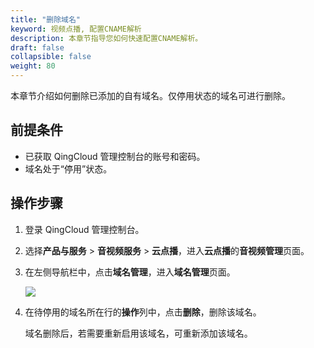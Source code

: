 ```yaml
---
title: "删除域名"
keyword: 视频点播, 配置CNAME解析
description: 本章节指导您如何快速配置CNAME解析。
draft: false
collapsible: false
weight: 80
---
```


本章节介绍如何删除已添加的自有域名。仅停用状态的域名可进行删除。

## 前提条件

- 已获取 QingCloud 管理控制台的账号和密码。
- 域名处于“停用”状态。

## 操作步骤

1. 登录 QingCloud 管理控制台。

2. 选择**产品与服务** > **音视频服务** > **云点播**，进入**云点播**的**音视频管理**页面。

3. 在左侧导航栏中，点击**域名管理**，进入**域名管理**页面。

   ![](/audio_and_video/vod/_images/um_domain_open.png)

4. 在待停用的域名所在行的**操作**列中，点击**删除**，删除该域名。

   域名删除后，若需要重新启用该域名，可重新添加该域名。




